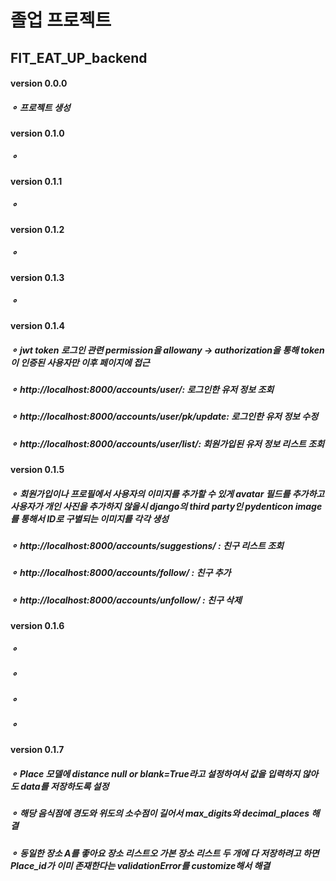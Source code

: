 # 졸업 프로젝트
## FIT_EAT_UP_backend

#### version 0.0.0
  ##### ⚬ 프로젝트 생성
  
#### version 0.1.0
  ##### ⚬ 

#### version 0.1.1
  ##### ⚬ 

#### version 0.1.2
  ##### ⚬ 
  
#### version 0.1.3
  ##### ⚬ 
  
#### version 0.1.4
  ##### ⚬ jwt token 로그인 관련 permission을 allowany -> authorization을 통해 token이 인증된 사용자만 이후 페이지에 접근
  ##### ⚬ http://localhost:8000/accounts/user/: 로그인한 유저 정보 조회
  ##### ⚬ http://localhost:8000/accounts/user/pk/update: 로그인한 유저 정보 수정
  ##### ⚬ http://localhost:8000/accounts/user/list/: 회원가입된 유저 정보 리스트 조회

#### version 0.1.5
  ##### ⚬ 회원가입이나 프로필에서 사용자의 이미지를 추가할 수 있게 avatar 필드를 추가하고 사용자가 개인 사진을 추가하지 않을시             django의 third party인 pydenticon image를 통해서 ID로 구별되는 이미지를 각각 생성
  ##### ⚬ http://localhost:8000/accounts/suggestions/ : 친구 리스트 조회
  ##### ⚬ http://localhost:8000/accounts/follow/ : 친구 추가
  ##### ⚬ http://localhost:8000/accounts/unfollow/ : 친구 삭제
  
#### version 0.1.6
  ##### ⚬ 
  ##### ⚬ 
  ##### ⚬ 
  ##### ⚬


#### version 0.1.7
  ##### ⚬ Place 모델에 distance  null or blank=True라고 설정하여서 값을 입력하지 않아도 data를 저장하도록 설정
  ##### ⚬ 해당 음식점에 경도와 위도의 소수점이 길어서 max_digits와 decimal_places 해결
  ##### ⚬ 동일한 장소 A를 좋아요 장소 리스트오 가본 장소 리스트 두 개에 다 저장하려고 하면 Place_id가 이미 존재한다는                 validationError를 customize해서 해결



